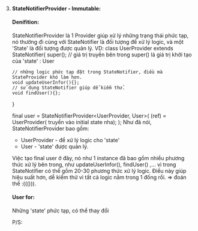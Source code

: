 3.  #### StateNotifierProvider - Immutable:

    #### Denifition:

    StateNotifierProvider là 1 Provider giúp xử lý những trạng thái phức tạp,
    nó thường đi cùng với StateNotifier là đối tượng để xử lý logic, và một 'State' là
    đối tượng được quản lý.
    VD:
    class UserProvider extends StateNotifier<User>{
    super(); // giá trị truyền bên trong super() là giá trị khởi tạo của 'state' : User

        // những logic phức tạp đặt trong StateNotifier, điều mà StateProvider khó làm hơn.
        void updateUserInfor(){};
        // sử dụng StateNotifier giúp dễ kiểm thử.
        void findUser(){};

    }

    final user = StateNotifierProvider<UserProvider, User>(
    (ref) = UserProvider( truyền vào initial state nha);
    );
    Như đã nói, StateNotifierProvider bao gồm:

    - UserProvider - để xử lý logic cho 'state'
    - User - 'state' được quản lý.

    Việc tạo final user ở đây, nó như 1 instance đã bao gồm nhiều phương thức xử lý bên trong,
    như updateUserInfor(), findUser() ,... vì trong StateNotifier có thể gồm 20-30 phương thức xử lý
    logic. Điều này giúp hiệu suất hơn, dễ kiểm thử vì tất cả logic nằm trong 1 đống rồi.
    => đoán thế :((())).

    #### User for:

    Những 'state' phức tạp, có thể thay đổi

    P/S:
